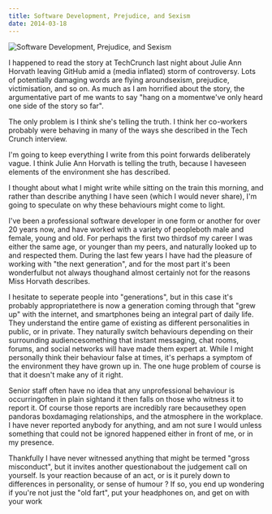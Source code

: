 ```yaml
---
title: Software Development, Prejudice, and Sexism
date: 2014-03-18
---
```


![Software Development, Prejudice, and Sexism](https://source.unsplash.com/d34DtRp1bqo/1600x900)

I happened to read the story at TechCrunch last night about Julie Ann Horvath leaving GitHub amid a (media inflated) storm of controversy. Lots of potentially damaging words are flying aroundsexism, prejudice, victimisation, and so on. As much as I am horrified about the story, the argumentative part of me wants to say "hang on a momentwe've only heard one side of the story so far".

The only problem is I think she's telling the truth. I think her co-workers probably were behaving in many of the ways she described in the Tech Crunch interview.

I'm going to keep everything I write from this point forwards deliberately vague. I think Julie Ann Horvath is telling the truth, because I haveseen elements of the environment she has described.

I thought about what I might write while sitting on the train this morning, and rather than describe anything I have seen (which I would never share), I'm going to speculate on why these behaviours might come to light.

I've been a professional software developer in one form or another for over 20 years now, and have worked with a variety of peopleboth male and female, young and old. For perhaps the first two thirdsof my career I was either the same age, or younger than my peers, and naturally looked up to and respected them. During the last few years I have had the pleasure of working with "the next generation", and for the most part it's been wonderfulbut not always thoughand almost certainly not for the reasons Miss Horvath describes.

I hesitate to seperate people into "generations", but in this case it's probably appropriatethere is now a generation coming through that "grew up" with the internet, and smartphones being an integral part of daily life. They understand the entire game of existing as different personalities in public, or in private. They naturally switch behaviours depending on their surrounding audiencesomething that instant messaging, chat rooms, forums, and social networks will have made them expert at. While I might personally think their behaviour false at times, it's perhaps a symptom of the environment they have grown up in. The one huge problem of course is that it doesn't make any of it right.

Senior staff often have no idea that any unprofessional behaviour is occurringoften in plain sightand it then falls on those who witness it to report it. Of course those reports are incredibly rare becausethey open pandoras boxdamaging relationships, and the atmosphere in the workplace. I have never reported anybody for anything, and am not sure I would unless something that could not be ignored happened either in front of me, or in my presence.

Thankfully I have never witnessed anything that might be termed "gross misconduct", but it invites another questionabout the judgement call on yourself. Is your reaction because of an act, or is it purely down to differences in personality, or sense of humour ? If so, you end up wondering if you're not just the "old fart", put your headphones on, and get on with your work